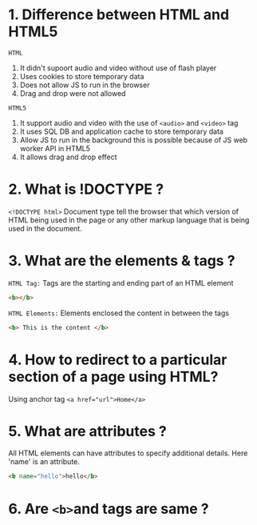 # 1. Difference between HTML and HTML5

`HTML`                                                               
1. It didn't supoort audio and video without use of flash player
2. Uses cookies to store temporary data
3. Does not allow JS to run in the browser
4. Drag and drop were not allowed                
                                                                  
`HTML5`
1. It support audio and video with the use of `<audio>` and `<video>` tag   
2. It uses SQL DB and application cache to store temporary data
3. Allow JS to run in the background this is possible because of JS web worker API in HTML5
4. It allows drag and drop effect

# 2. What is !DOCTYPE ?

`<!DOCTYPE html>` Document type tell the browser that which version of HTML being used in the page
or any other markup language that is being used in the document.

# 3. What are the elements & tags ?

`HTML Tag:` Tags are the starting and ending part of an HTML element 
```html
<b></b>
```

`HTML Elements:` Elements enclosed the content in between the tags
```html
<b> This is the content </b>
```

# 4. How to redirect to a particular section of a page using HTML?

Using anchor tag `<a href="url">Home</a>`

# 5. What are attributes ?

All HTML elements can have attributes to specify additional details.
Here 'name' is an attribute.

```html
<b name="hello">hello</b>
```

# 6. Are `<b>`and <strong> tags are same ?


